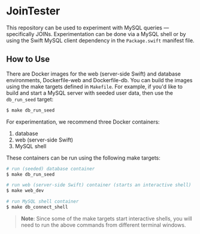 # JoinTester

This repository can be used to experiment with MySQL queries — specifically JOINs. Experimentation can be done via a MySQL shell or by using the Swift MySQL client dependency in the `Package.swift` manifest file.

## How to Use

There are Docker images for the web (server-side Swift) and database environments, Dockerfile-web and Dockerfile-db. You can build the images using the make targets defined in `Makefile`. For example, if you'd like to build and start a MySQL server with seeded user data, then use the `db_run_seed` target:

```bash
$ make db_run_seed
```

For experimentation, we recommend three Docker containers:

1. database
2. web (server-side Swift)
3. MySQL shell

These containers can be run using the following make targets:

```bash
# run (seeded) database container
$ make db_run_seed

# run web (server-side Swift) container (starts an interactive shell)
$ make web_dev

# run MySQL shell container
$ make db_connect_shell
```

> **Note**: Since some of the make targets start interactive shells, you will need to run the above commands from different terminal windows.
